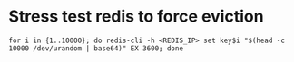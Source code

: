 # Stress test redis to force eviction
```
for i in {1..10000}; do redis-cli -h <REDIS_IP> set key$i "$(head -c 10000 /dev/urandom | base64)" EX 3600; done
```


